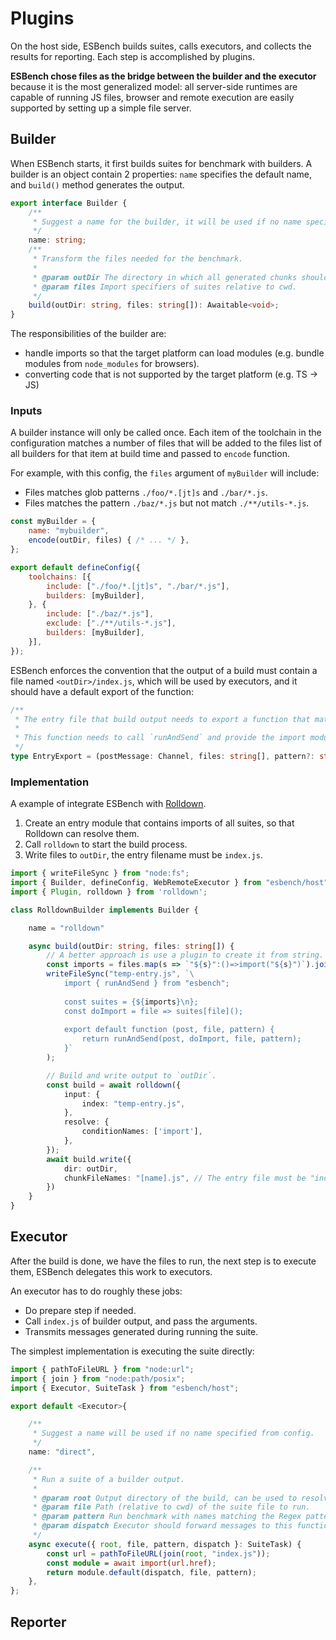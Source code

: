 # Plugins

On the host side, ESBench builds suites, calls executors, and collects the results for reporting. Each step is accomplished by plugins.

**ESBench chose files as the bridge between the builder and the executor** because it is the most generalized model: all server-side runtimes are capable of running JS files, browser and remote execution are easily supported by setting up a simple file server.

## Builder

When ESBench starts, it first builds suites for benchmark with builders. A builder is an object contain 2 properties: `name` specifies the default name, and `build()` method generates the output.

```typescript
export interface Builder {
	/**
	 * Suggest a name for the builder, it will be used if no name specified from config.
	 */
	name: string;
	/**
	 * Transform the files needed for the benchmark.
	 *
	 * @param outDir The directory in which all generated chunks should be placed.
	 * @param files Import specifiers of suites relative to cwd.
	 */
	build(outDir: string, files: string[]): Awaitable<void>;
}
```

The responsibilities of the builder are:

* handle imports so that the target platform can load modules (e.g. bundle modules from `node_modules` for browsers).
* converting code that is not supported by the target platform (e.g. TS -> JS)

### Inputs

A builder instance will only be called once. Each item of the toolchain in the configuration matches a number of files that will be added to the files list of all builders for that item at build time and passed to `encode` function.

For example, with this config, the `files` argument of `myBuilder` will include:

- Files matches glob patterns `./foo/*.[jt]s` and `./bar/*.js`.
- Files matches the pattern `./baz/*.js` but not match `./**/utils-*.js`.

```javascript
const myBuilder = {
	name: "mybuilder",
	encode(outDir, files) { /* ... */ },
};

export default defineConfig({
	toolchains: [{
		include: ["./foo/*.[jt]s", "./bar/*.js"],
		builders: [myBuilder],
	}, {
		include: ["./baz/*.js"],
		exclude: ["./**/utils-*.js"],
		builders: [myBuilder],
	}],
});
```

ESBench enforces the convention that the output of a build must contain a file named `<outDir>/index.js`, which will be used by executors, and it should have a default export of the function:

```typescript
/**
 * The entry file that build output needs to export a function that match the signature.
 *
 * This function needs to call `runAndSend` and provide the import module function.
 */
type EntryExport = (postMessage: Channel, files: string[], pattern?: string) => Promise<void>;
```


### Implementation

A example of integrate ESBench with [Rolldown](https://github.com/rolldown/rolldown).

1. Create an entry module that contains imports of all suites, so that Rolldown can resolve them.
2. Call `rolldown` to start the build process.
3. Write files to `outDir`, the entry filename must be `index.js`.

```typescript
import { writeFileSync } from "node:fs";
import { Builder, defineConfig, WebRemoteExecutor } from "esbench/host";
import { Plugin, rolldown } from 'rolldown';

class RolldownBuilder implements Builder {

	name = "rolldown"

	async build(outDir: string, files: string[]) {
		// A better approach is use a plugin to create it from string.
		const imports = files.map(s => `"${s}":()=>import("${s}")`).join()
		writeFileSync("temp-entry.js", `\
			import { runAndSend } from "esbench";
			
			const suites = {${imports}\n};
			const doImport = file => suites[file]();
			
			export default function (post, file, pattern) {
				return runAndSend(post, doImport, file, pattern);
			}`
		);

		// Build and write output to `outDir`.
		const build = await rolldown({
			input: {
				index: "temp-entry.js",
			},
			resolve: {
				conditionNames: ['import'],
			},
		});
		await build.write({
			dir: outDir,
			chunkFileNames: "[name].js", // The entry file must be "index.js"
		})
	}
}
```

## Executor

After the build is done, we have the files to run, the next step is to execute them, ESBench delegates this work to executors.

An executor has to do roughly these jobs:

* Do prepare step if needed.
* Call `index.js` of builder output, and pass the arguments.
* Transmits messages generated during running the suite.

The simplest implementation is executing the suite directly:

```typescript
import { pathToFileURL } from "node:url";
import { join } from "node:path/posix";
import { Executor, SuiteTask } from "esbench/host";

export default <Executor>{

	/**
	 * Suggest a name will be used if no name specified from config.
	 */
	name: "direct",

	/**
     * Run a suite of a builder output.
     * 
	 * @param root Output directory of the build, can be used to resolve imports.
	 * @param file Path (relative to cwd) of the suite file to run.
	 * @param pattern Run benchmark with names matching the Regex pattern.
	 * @param dispatch Executor should forward messages to this function.
	 */
	async execute({ root, file, pattern, dispatch }: SuiteTask) {
		const url = pathToFileURL(join(root, "index.js"));
		const module = await import(url.href);
		return module.default(dispatch, file, pattern);
	},
};
```



## Reporter
